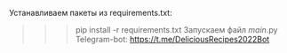 Устанавливаем пакеты из requirements.txt:
>>> pip install -r requirements.txt
Запускаем файл _main_.py
Telegram-bot: https://t.me/DeliciousRecipes2022Bot
